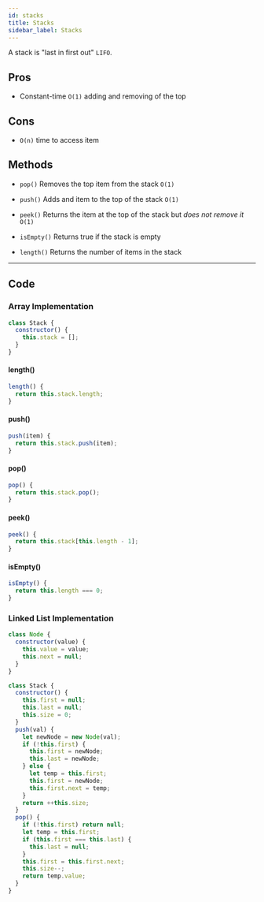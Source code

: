 ```yaml
---
id: stacks
title: Stacks
sidebar_label: Stacks
---
```


A stack is "last in first out" `LIFO`.

## Pros

- Constant-time `O(1)` adding and removing of the top

## Cons

- `O(n)` time to access item

## Methods

- `pop()` Removes the top item from the stack `O(1)`

- `push()` Adds and item to the top of the stack `O(1)`

- `peek()` Returns the item at the top of the stack but _does not remove it_ `O(1)`

- `isEmpty()` Returns true if the stack is empty

- `length()` Returns the number of items in the stack

---

## Code

### Array Implementation

```js
class Stack {
  constructor() {
    this.stack = [];
  }
}
```

#### length()

```js
length() {
  return this.stack.length;
}
```

#### push()

```js
push(item) {
  return this.stack.push(item);
}
```

#### pop()

```js
pop() {
  return this.stack.pop();
}
```

#### peek()

```js
peek() {
  return this.stack[this.length - 1];
}
```

#### isEmpty()

```js
isEmpty() {
  return this.length === 0;
}
```

### Linked List Implementation

```js
class Node {
  constructor(value) {
    this.value = value;
    this.next = null;
  }
}

class Stack {
  constructor() {
    this.first = null;
    this.last = null;
    this.size = 0;
  }
  push(val) {
    let newNode = new Node(val);
    if (!this.first) {
      this.first = newNode;
      this.last = newNode;
    } else {
      let temp = this.first;
      this.first = newNode;
      this.first.next = temp;
    }
    return ++this.size;
  }
  pop() {
    if (!this.first) return null;
    let temp = this.first;
    if (this.first === this.last) {
      this.last = null;
    }
    this.first = this.first.next;
    this.size--;
    return temp.value;
  }
}
